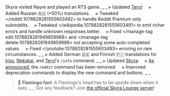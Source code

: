 Skyra visited Nayre and played an RTS game.
_ _
⫸ Updated [Teryl](https://discord.com/api/oauth2/authorize?client_id=948377583626637343&permissions=1074004032&scope=applications.commands%20bot):
　⪢ Added Russian 🇷🇺 (+50%) translations.
　⪢ Tweaked </reddit:1078828281555603492> to handle Reddit Premium only subreddits.
　⪢ Tweaked </wikipedia:1078828281555603491> to emit richer errors and handle unknown responses better.
　⪢ Fixed </manage-tag edit:1078828281949859988> and </manage-tag delete:1078828281949859988> not accepting some auto-completed values.
　⪢ Fixed </youtube:1078828281555603493> erroring on rare circumstances.
_ _
⫸ Added German 🇩🇪 and Finnish 🇫🇮 translations for [Iriss](https://discord.com/api/oauth2/authorize?client_id=948377113457745990&permissions=326417868864&scope=applications.commands%20bot), [Nekokai](https://discord.com/api/oauth2/authorize?client_id=939613684592934992&permissions=16384&scope=bot%20applications.commands), and [Teryl](https://discord.com/api/oauth2/authorize?client_id=948377583626637343&permissions=1074004032&scope=applications.commands%20bot)'s `/info` command.
_ _
⫸ Updated [Skyra](https://discord.com/api/oauth2/authorize?client_id=266624760782258186&permissions=534185897078&scope=bot%20applications.commands):
　⪢ [As announced](https://blog.skyra.pw/skyra-v7), the `reddit` command has been removed.
　⪢ Improved deprecation commands to display the new command and buttons.
_ _
> 🦩 **Flamingo fact**: A Flamingo's head has to be upside down when it eats.
_ _
> Got any feedback? Join [the official Skyra Lounge server](https://discord.com/invite/6gakFR2)!
